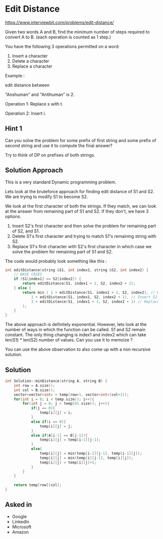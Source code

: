 # Edit Distance

https://www.interviewbit.com/problems/edit-distance/

Given two words A and B, find the minimum number of steps required to convert A to B. (each operation is counted as 1 step.)

You have the following 3 operations permitted on a word:

1. Insert a character
2. Delete a character
3. Replace a character

Example :

edit distance between

"Anshuman" and "Antihuman" is 2.

Operation 1: Replace s with t.

Operation 2: Insert i.

## Hint 1


Can you solve the problem for some prefix of first string and some prefix of second string and use it to compute the final answer?

Try to think of DP on prefixes of both strings.

## Solution Approach

This is a very standard Dynamic programming problem.

Lets look at the bruteforce approach for finding edit distance of S1 and S2.
We are trying to modify S1 to become S2.

We look at the first character of both the strings. 
If they match, we can look at the answer from remaining part of S1 and S2. 
If they don't, we have 3 options. 
1) Insert S2's first character and then solve the problem for remaining part of S2, and S1.
2) Delete S1's first character and trying to match S1's remaining string with S2.
3) Replace S1's first character with S2's first character in which case we solve the problem for remaining part of S1 and S2.

The code would probably look something like this :

```cpp
int editDistance(string &S1, int index1, string &S2, int index2) {
    // BASE CASES
    if (S1[index1] == S2[index2]) {
        return editDistance(S1, index1 + 1, S2, index2 + 1);
    } else {
        return min ( 1 + editDistance(S1, index1 + 1, S2, index2), // Delete S1 char
            1 + editDistance(S1, index1, S2, index2 + 1), // Insert S2 char
            1 + editDistance(S1, index1 + 1, S2, index2 + 1) // Replace S1 first char with S2 first char
        );
    }
}
```

The above approach is definitely exponential. 
However, lets look at the number of ways in which the function can be called. S1 and S2 remain constant. The only thing changing is index1 and index2 which can take len(S1) * len(S2) number of values. Can you use it to memoize ?

You can use the above observation to also come up with a non recursive solution.


## Solution

```cpp
int Solution::minDistance(string A, string B) {
    int row = A.size();
    int col = B.size();
    vector<vector<int> > temp(row+1, vector<int>(col+1));
    for(int i = 0; i < temp.size(); i++){
        for(int j = 0; j < temp[0].size(); j++){
            if(j == 0){
                temp[i][j] = i;
            }
            else if(i == 0){
                temp[i][j] = j;
            }
            else if(A[i-1] == B[j-1]){
                temp[i][j] = temp[i-1][j-1];
            }
            else{
                temp[i][j] = min(temp[i-1][j-1], temp[i-1][j]);
                temp[i][j] = min(temp[i][j-1], temp[i][j]);
                temp[i][j] = temp[i][j]+1;
            }
        }
    }
    
    return temp[row][col];
}
```

## Asked in

* Google
* LinkedIn
* Microsoft
* Amazon

